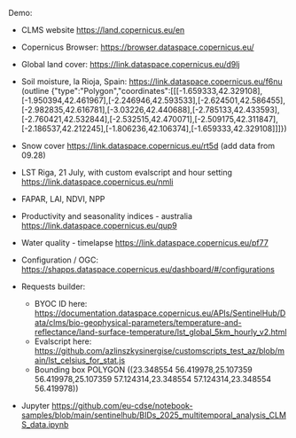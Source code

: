Demo:

- CLMS website https://land.copernicus.eu/en
- Copernicus Browser: https://browser.dataspace.copernicus.eu/

- Global land cover: https://link.dataspace.copernicus.eu/d9lj
- Soil moisture, la Rioja, Spain: https://link.dataspace.copernicus.eu/f6nu (outline {"type":"Polygon","coordinates":[[[-1.659333,42.329108],[-1.950394,42.461967],[-2.246946,42.593533],[-2.624501,42.586455],[-2.982835,42.616781],[-3.03226,42.440688],[-2.785133,42.433593],[-2.760421,42.532844],[-2.532515,42.470071],[-2.509175,42.311847],[-2.186537,42.212245],[-1.806236,42.106374],[-1.659333,42.329108]]]})

- Snow cover https://link.dataspace.copernicus.eu/rt5d (add data from 09.28)
- LST Riga, 21 July, with custom evalscript and hour setting https://link.dataspace.copernicus.eu/nmli
- FAPAR, LAI, NDVI, NPP
- Productivity and seasonality indices - australia https://link.dataspace.copernicus.eu/qup9
- Water quality - timelapse https://link.dataspace.copernicus.eu/pf77

- Configuration / OGC: https://shapps.dataspace.copernicus.eu/dashboard/#/configurations
- Requests builder: 
  - BYOC ID here: https://documentation.dataspace.copernicus.eu/APIs/SentinelHub/Data/clms/bio-geophysical-parameters/temperature-and-reflectance/land-surface-temperature/lst_global_5km_hourly_v2.html
  - Evalscript here: https://github.com/azlinszkysinergise/customscripts_test_az/blob/main/lst_celsius_for_stat.js
  - Bounding box POLYGON ((23.348554 56.419978,25.107359 56.419978,25.107359 57.124314,23.348554 57.124314,23.348554 56.419978))
- Jupyter https://github.com/eu-cdse/notebook-samples/blob/main/sentinelhub/BIDs_2025_multitemporal_analysis_CLMS_data.ipynb
